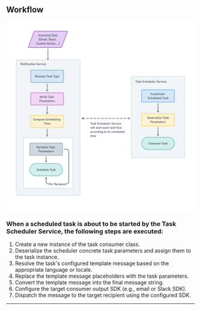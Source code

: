 ## Workflow

<img src="./screenshots/workflow.jpg" width="1275" alt="workflow">

### When a scheduled task is about to be started by the Task Scheduler Service, the following steps are executed:

1. Create a new instance of the task consumer class.
2. Deserialize the scheduler concrete task parameters and assign them to the task instance.
3. Resolve the task's configured template message based on the appropriate language or locale.
4. Replace the template message placeholders with the task parameters.
5. Convert the template message into the final message string.
6. Configure the target consumer output SDK (e.g., email or Slack SDK).
7. Dispatch the message to the target recipient using the configured SDK.

---